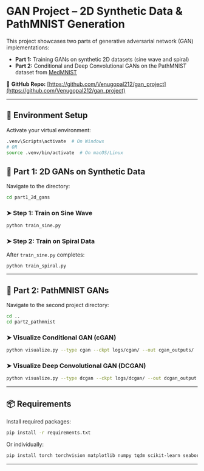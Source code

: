 # GAN Project – 2D Synthetic Data & PathMNIST Generation

This project showcases two parts of generative adversarial network (GAN) implementations:

- **Part 1:** Training GANs on synthetic 2D datasets (sine wave and spiral)
- **Part 2:** Conditional and Deep Convolutional GANs on the PathMNIST dataset from [MedMNIST](https://medmnist.com/)

🔗 **GitHub Repo:** [https://github.com/Venugopal212/gan_project](https://github.com/Venugopal212/gan_project)

---

## 🔧 Environment Setup

Activate your virtual environment:

```bash
.venv\Scripts\activate  # On Windows
# OR
source .venv/bin/activate  # On macOS/Linux
````

## 📁 Part 1: 2D GANs on Synthetic Data

Navigate to the directory:

```bash
cd part1_2d_gans
```

### ➤ Step 1: Train on Sine Wave

```bash
python train_sine.py
```

### ➤ Step 2: Train on Spiral Data

After `train_sine.py` completes:

```bash
python train_spiral.py
```

---

## 📁 Part 2: PathMNIST GANs

Navigate to the second project directory:

```bash
cd ..
cd part2_pathmnist
```

### ➤ Visualize Conditional GAN (cGAN)

```bash
python visualize.py --type cgan --ckpt logs/cgan/ --out cgan_outputs/
```

### ➤ Visualize Deep Convolutional GAN (DCGAN)

```bash
python visualize.py --type dcgan --ckpt logs/dcgan/ --out dcgan_output.png
```

---

## 📦 Requirements

Install required packages:

```bash
pip install -r requirements.txt
```

Or individually:

```bash
pip install torch torchvision matplotlib numpy tqdm scikit-learn seaborn medmnist
```

---